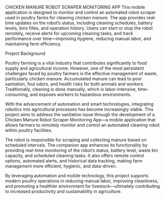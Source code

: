 CHICKEN MANURE ROBOT SCRAPER MONITORING APP
This mobile application is designed to monitor and control an automated robot scraper used in poultry farms for cleaning chicken manure. The app provides real-time updates on the robot’s status, including cleaning schedules, battery levels, bins filles, and operation history. Users can start or stop the robot remotely, receive alerts for upcoming cleaning tasks, and track performance over time—improving hygiene, reducing manual labor, and maintaining farm efficiency.

Project Background

Poultry farming is a vital industry that contributes significantly to food supply and agricultural income. However, one of the most persistent challenges faced by poultry farmers is the effective management of waste, particularly chicken manure. Accumulated manure can lead to poor sanitation, foul odors, and health risks for both animals and workers. Traditionally, cleaning is done manually, which is labor-intensive, time-consuming, and exposes workers to hazardous environments.

With the advancement of automation and smart technologies, integrating robotics into agricultural processes has become increasingly viable. This project aims to address the sanitation issue through the development of a Chicken Manure Robot Scraper Monitoring App—a mobile application that allows farmers to remotely monitor and control an automated cleaning robot within poultry facilities.

The robot is responsible for scraping and collecting manure based on scheduled intervals. The companion app enhances its functionality by providing real-time monitoring of the robot’s status, battery level, waste bin capacity, and scheduled cleaning tasks. It also offers remote control options, automated alerts, and historical data tracking, making farm management more efficient, hygienic, and data-driven.

By leveraging automation and mobile technology, this project supports modern poultry operations in reducing manual labor, improving cleanliness, and promoting a healthier environment for livestock—ultimately contributing to increased productivity and sustainability in agriculture.
